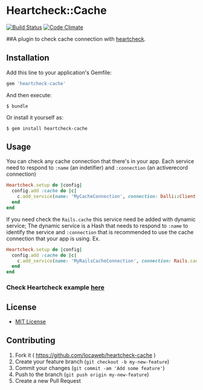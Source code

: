 # Heartcheck::Cache

[![Build Status](https://travis-ci.org/locaweb/heartcheck-cache.svg?branch=master)](https://travis-ci.org/locaweb/heartcheck-cache)
[![Code Climate](https://codeclimate.com/github/locaweb/heartcheck-cache/badges/gpa.svg)](https://codeclimate.com/github/locaweb/heartcheck-cache)

##A plugin to check cache connection with [heartcheck](https://github.com/locaweb/heartcheck).

## Installation

Add this line to your application's Gemfile:

```ruby
gem 'heartcheck-cache'
```

And then execute:

    $ bundle

Or install it yourself as:

    $ gem install heartcheck-cache

## Usage

You can check any cache connection that there's in your app.
Each service need to respond to `:name` (an indetifier) and `:connection` (an activerecord connection)

```ruby
Heartcheck.setup do |config|
  config.add :cache do |c|
    c.add_service(name: 'MyCacheConnection', connection: Dalli::Client.new('localhost:11211'))
  end
end
```

If you need check the `Rails.cache` this service need be added with dynamic service;
The dynamic service is a Hash that needs to respond to `:name` to identify the service and `:connection` that is recommended to use the cache connection that your app is using.
Ex.

```ruby
Heartcheck.setup do |config|
  config.add :cache do |c|
    c.add_service(name: 'MyRailsCacheConnection', connection: Rails.cache.instance_variable_get("@data"))
  end
end
```

### Check Heartcheck example [here](https://github.com/locaweb/heartcheck/blob/master/lib/heartcheck/generators/templates/config.rb)

## License
* [MIT License](https://github.com/locaweb/heartcheck-cache/blob/master/LICENSE.txt)

## Contributing

1. Fork it ( https://github.com/locaweb/heartcheck-cache )
2. Create your feature branch (`git checkout -b my-new-feature`)
3. Commit your changes (`git commit -am 'Add some feature'`)
4. Push to the branch (`git push origin my-new-feature`)
5. Create a new Pull Request
